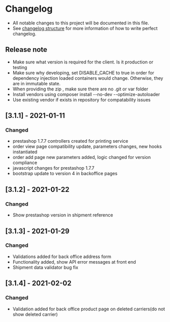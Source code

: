 # Changelog
- All notable changes to this project will be documented in this file.
- See [changelog structure](https://keepachangelog.com/en/0.3.0/) for more information of how to write perfect changelog.

## Release note
- Make sure what version is required for the client. Is it production or testing
- Make sure why developing, set DISABLE_CACHE to true in order for dependency injection loaded containers would change.
  Otherwise, they are in immutable state.
- When providing the zip , make sure there are no .git or var folder
- Install vendors using composer install --no-dev --optimize-autoloader
- Use existing vendor if exists in repository for compatability issues


## [3.1.1] - 2021-01-11

### Changed
- prestashop 1.7.7 controllers created for printing service
- order view page compatibility update, parameters changes, new hooks instantiated
- order add page new parameters added, logic changed for version compliance
- javascript changes for prestashop 1.7.7
- bootstrap update to version 4 in backoffice pages

## [3.1.2] - 2021-01-22

### Changed
- Show prestashop version in shipment reference

## [3.1.3] - 2021-01-29

### Changed
- Validations added for back office address form
- Functionality added, show API error messages at front end
- Shipment data validator bug fix 

## [3.1.4] - 2021-02-02

### Changed
- Validation added for back office product page on deleted carriers(do not show deleted carrier)
